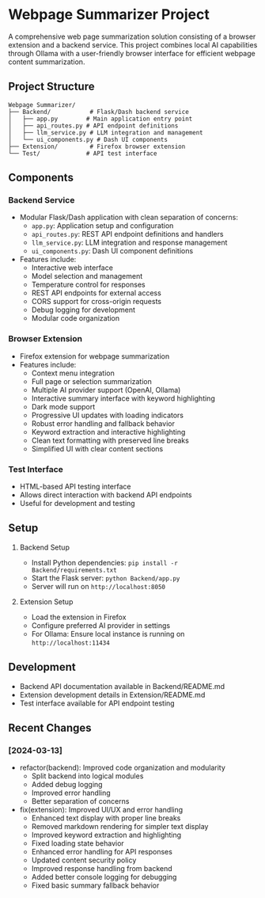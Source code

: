 # Webpage Summarizer Project

A comprehensive web page summarization solution consisting of a browser extension and a backend service. This project combines local AI capabilities through Ollama with a user-friendly browser interface for efficient webpage content summarization.

## Project Structure

```
Webpage Summarizer/
├── Backend/           # Flask/Dash backend service
│   ├── app.py        # Main application entry point
│   ├── api_routes.py # API endpoint definitions
│   ├── llm_service.py # LLM integration and management
│   └── ui_components.py # Dash UI components
├── Extension/         # Firefox browser extension
└── Test/             # API test interface
```

## Components

### Backend Service
- Modular Flask/Dash application with clean separation of concerns:
  - `app.py`: Application setup and configuration
  - `api_routes.py`: REST API endpoint definitions and handlers
  - `llm_service.py`: LLM integration and response management
  - `ui_components.py`: Dash UI component definitions
- Features include:
  - Interactive web interface
  - Model selection and management
  - Temperature control for responses
  - REST API endpoints for external access
  - CORS support for cross-origin requests
  - Debug logging for development
  - Modular code organization

### Browser Extension
- Firefox extension for webpage summarization
- Features include:
  - Context menu integration
  - Full page or selection summarization
  - Multiple AI provider support (OpenAI, Ollama)
  - Interactive summary interface with keyword highlighting
  - Dark mode support
  - Progressive UI updates with loading indicators
  - Robust error handling and fallback behavior
  - Keyword extraction and interactive highlighting
  - Clean text formatting with preserved line breaks
  - Simplified UI with clear content sections

### Test Interface
- HTML-based API testing interface
- Allows direct interaction with backend API endpoints
- Useful for development and testing

## Setup

1. Backend Setup
   - Install Python dependencies: `pip install -r Backend/requirements.txt`
   - Start the Flask server: `python Backend/app.py`
   - Server will run on `http://localhost:8050`

2. Extension Setup
   - Load the extension in Firefox
   - Configure preferred AI provider in settings
   - For Ollama: Ensure local instance is running on `http://localhost:11434`

## Development

- Backend API documentation available in Backend/README.md
- Extension development details in Extension/README.md
- Test interface available for API endpoint testing

## Recent Changes

### [2024-03-13]
- refactor(backend): Improved code organization and modularity
  - Split backend into logical modules
  - Added debug logging
  - Improved error handling
  - Better separation of concerns
- fix(extension): Improved UI/UX and error handling
  - Enhanced text display with proper line breaks
  - Removed markdown rendering for simpler text display
  - Improved keyword extraction and highlighting
  - Fixed loading state behavior
  - Enhanced error handling for API responses
  - Updated content security policy
  - Improved response handling from backend
  - Added better console logging for debugging
  - Fixed basic summary fallback behavior 